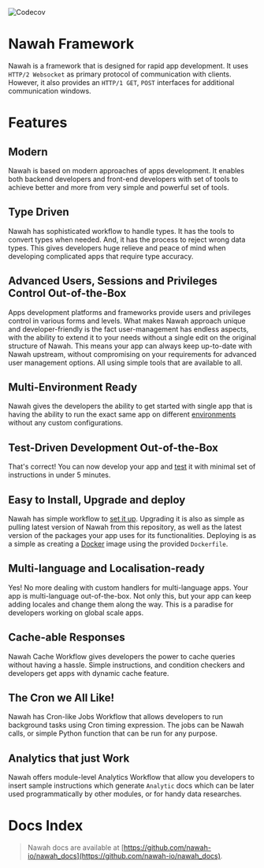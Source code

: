 ![Codecov](https://codecov.io/gh/nawah-io/nawah_framework/graphs/badge.svg)

# Nawah Framework
Nawah is a framework that is designed for rapid app development. It uses `HTTP/2 Websocket` as primary protocol of communication with clients. However, it also provides an `HTTP/1 GET`, `POST` interfaces for additional communication windows.

# Features
## Modern
Nawah is based on modern approaches of apps development. It enables both backend developers and front-end developers with set of tools to achieve better and more from very simple and powerful set of tools.

## Type Driven
Nawah has sophisticated workflow to handle types. It has the tools to convert types when needed. And, it has the process to reject wrong data types. This gives developers huge relieve and peace of mind when developing complicated apps that require type accuracy.

## Advanced Users, Sessions and Privileges Control Out-of-the-Box
Apps development platforms and frameworks provide users and privileges control in various forms and levels. What makes Nawah approach unique and developer-friendly is the fact user-management has endless aspects, with the ability to extend it to your needs without a single edit on the original structure of Nawah. This means your app can always keep up-to-date with Nawah upstream, without compromising on your requirements for advanced user management options. All using simple tools that are available to all.

## Multi-Environment Ready
Nawah gives the developers the ability to get started with single app that is having the ability to run the exact same app on different [environments](https://github.com/nawah-io/nawah_docs/blob/master/api-package.md#envs) without any custom configurations.

## Test-Driven Development Out-of-the-Box
That's correct! You can now develop your app and [test](https://github.com/nawah-io/nawah_docs/blob/master/tests.md) it with minimal set of instructions in under 5 minutes.

## Easy to Install, Upgrade and deploy
Nawah has simple workflow to [set it up](https://github.com/nawah-io/nawah_docs/blob/master/quick-start.md). Upgrading it is also as simple as pulling latest version of Nawah from this repository, as well as the latest version of the packages your app uses for its functionalities. Deploying is as a simple as creating a [Docker](https://www.docker.com) image using the provided `Dockerfile`.

## Multi-language and Localisation-ready
Yes! No more dealing with custom handlers for multi-language apps. Your app is multi-language out-of-the-box. Not only this, but your app can keep adding locales and change them along the way. This is a paradise for developers working on global scale apps.

## Cache-able Responses
Nawah Cache Workflow gives developers the power to cache queries without having a hassle. Simple instructions, and condition checkers and developers get apps with dynamic cache feature.

## The Cron we All Like!
Nawah has Cron-like Jobs Workflow that allows developers to run background tasks using Cron timing expression. The jobs can be Nawah calls, or simple Python function that can be run for any purpose.

## Analytics that just Work
Nawah offers module-level Analytics Workflow that allow you developers to insert sample instructions which generate `Analytic` docs which can be later used programmatically by other modules, or for handy data researches.

# Docs Index
> Nawah docs are available at [https://github.com/nawah-io/nawah_docs](https://github.com/nawah-io/nawah_docs).

<!-- Security scan triggered at 2025-09-02 04:22:44 -->

<!-- Security scan triggered at 2025-09-09 05:41:48 -->
